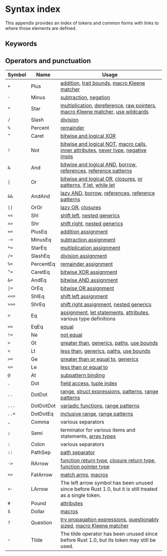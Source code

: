# Syntax index

This appendix provides an index of tokens and common forms with links to where those elements are defined.

## Keywords

## Operators and punctuation

| Symbol | Name        | Usage |
|--------|-------------|-------|
| `+`    | Plus        | [addition][arith], [trait bounds], [macro Kleene matcher][macros] |
| `-`    | Minus       | [subtraction][arith], [negation] |
| `*`    | Star        | [multiplication][arith], [dereference], [raw pointers], [macro Kleene matcher][macros], [use wildcards] |
| `/`    | Slash       | [division][arith] |
| `%`    | Percent     | [remainder][arith] |
| `^`    | Caret       | [bitwise and logical XOR][arith] |
| `!`    | Not         | [bitwise and logical NOT][negation], [macro calls][macros], [inner attributes][attributes], [never type], [negative impls] |
| `&`    | And         | [bitwise and logical AND][arith], [borrow], [references], [reference patterns] |
| <code>\|</code> | Or | [bitwise and logical OR][arith], [closures], [or patterns], [if let], [while let] |
| `&&`   | AndAnd      | [lazy AND][lazy-bool], [borrow], [references], [reference patterns] |
| <code>\|\|</code> | OrOr | [lazy OR][lazy-bool], [closures] |
| `<<`   | Shl         | [shift left][arith], [nested generics][generics] |
| `>>`   | Shr         | [shift right][arith], [nested generics][generics] |
| `+=`   | PlusEq      | [addition assignment][compound] |
| `-=`   | MinusEq     | [subtraction assignment][compound] |
| `*=`   | StarEq      | [multiplication assignment][compound] |
| `/=`   | SlashEq     | [division assignment][compound] |
| `%=`   | PercentEq   | [remainder assignment][compound] |
| `^=`   | CaretEq     | [bitwise XOR assignment][compound] |
| `&=`   | AndEq       | [bitwise AND assignment][compound] |
| <code>\|=</code> | OrEq | [bitwise OR assignment][compound] |
| `<<=`  | ShlEq       | [shift left assignment][compound] |
| `>>=`  | ShrEq       | [shift right assignment][compound], [nested generics][generics] |
| `=`    | Eq          | [assignment], [let statements], [attributes], various type definitions |
| `==`   | EqEq        | [equal][comparison] |
| `!=`   | Ne          | [not equal][comparison] |
| `>`    | Gt          | [greater than][comparison], [generics], [paths], [use bounds] |
| `<`    | Lt          | [less than][comparison], [generics], [paths], [use bounds] |
| `>=`   | Ge          | [greater than or equal to][comparison], [generics] |
| `<=`   | Le          | [less than or equal to][comparison] |
| `@`    | At          | [subpattern binding] |
| `.`    | Dot         | [field access][field], [tuple index] |
| `..`   | DotDot      | [range][range], [struct expressions], [patterns], [range patterns][rangepat] |
| `...`  | DotDotDot   | [variadic functions][extern], [range patterns] |
| `..=`  | DotDotEq    | [inclusive range][range], [range patterns] |
| `,`    | Comma       | various separators |
| `;`    | Semi        | terminator for various items and statements, [array types] |
| `:`    | Colon       | various separators |
| `::`   | PathSep     | [path separator][paths] |
| `->`   | RArrow      | [function return type][functions], [closure return type][closures], [function pointer type] |
| `=>`   | FatArrow    | [match arms][match], [macros] |
| `<-`   | LArrow      | The left arrow symbol has been unused since before Rust 1.0, but it is still treated as a single token. |
| `#`    | Pound       | [attributes] |
| `$`    | Dollar      | [macros] |
| `?`    | Question    | [try propagation expressions][question], [questionably sized][sized], [macro Kleene matcher][macros] |
| `~`    | Tilde       | The tilde operator has been unused since before Rust 1.0, but its token may still be used. |

[arith]: expressions/operator-expr.md#arithmetic-and-logical-binary-operators
[array types]: types/array.md
[assignment]: expressions/operator-expr.md#assignment-expressions
[attributes]: attributes.md
[borrow]: expressions/operator-expr.md#borrow-operators
[closures]: expressions/closure-expr.md
[comparison]: expressions/operator-expr.md#comparison-operators
[compound]: expressions/operator-expr.md#compound-assignment-expressions
[constants]: items/constant-items.md
[dereference]: expressions/operator-expr.md#the-dereference-operator
[destructuring assignment]: expressions/underscore-expr.md
[extern crates]: items/extern-crates.md
[extern]: items/external-blocks.md
[field]: expressions/field-expr.md
[function pointer type]: types/function-pointer.md
[functions]: items/functions.md
[generics]: items/generics.md
[if let]: expressions/if-expr.md#if-let-patterns
[inferred types]: types/inferred.md
[lazy-bool]: expressions/operator-expr.md#lazy-boolean-operators
[let statements]: statement.let
[macros]: macros-by-example.md
[match]: expressions/match-expr.md
[negation]: expressions/operator-expr.md#negation-operators
[negative impls]: items/implementations.md
[never type]: types/never.md
[or patterns]: patterns.or
[paths]: paths.md
[patterns]: patterns.md
[question]: expressions/operator-expr.md#the-try-propagation-expression
[range patterns]: patterns.md#range-patterns
[range]: expressions/range-expr.md
[rangepat]: patterns.md#range-patterns
[raw pointers]: types/pointer.md#raw-pointers-const-and-mut
[reference patterns]: patterns.md#reference-patterns
[references]: types/pointer.md
[sized]: trait-bounds.md#sized
[struct expressions]: expressions/struct-expr.md
[subpattern binding]: patterns.md#identifier-patterns
[trait bounds]: trait-bounds.md
[tuple index]: expressions/tuple-expr.md#tuple-indexing-expressions
[use bounds]: bound.use
[use declarations]: items/use-declarations.md
[use wildcards]: items/use-declarations.md
[while let]: expressions/loop-expr.md#while-let-patterns
[wildcard patterns]: patterns.md#wildcard-pattern
